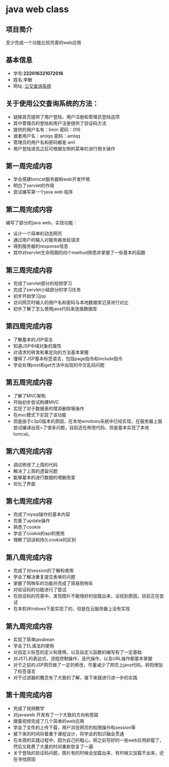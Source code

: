 #	  java web class

## 项目简介
至少完成一个功能比较完善的web应用


## 基本信息
- 学号:**222016321072016**
- 姓名:李敏
- 网址: [公交查询系统](http://120.78.138.231:8080/bus)

## 关于使用公交查询系统的方法：
- 链接首页提供了用户登陆，用户注册和管理员登陆选项
- 其中管理员的登陆和用户注册提供了验证码方法
- 提供的用户名有：limin 密码：016
- 或者用户名：amlqq 密码：amlqq
- 管理员的用户名和密码都是 aml
- 用户登陆进去之后可根据左侧的菜单栏进行相关操作


## 第一周完成内容
- 学会搭建tomcat服务器和web开发环境
- 明白了servlet的作用
- 尝试编写第一个java web 程序

## 第二周完成内容
编写了部分的java web，实现功能：
- 设计一个简单的动态网页
- 通过用户的输入对服务器发起请求
- 得到服务器的response信息
- 其中对servlet生命周期的四个method熟悉并掌握了一些基本的函数

## 第三周完成内容
- 完成了servlet部分的视频学习
- 完成了servlet小结部分的学习任务
- 初步开始学习jsp
- 访问网页时输入的用户名和密码与本地数据库记录进行对比
- 初步了解了怎么使用java代码来连接数据库

## 第四周完成内容
- 了解基本的JSP语法
- 知道JSP中域对象的属性
- 对请求的转发和重定向的方法基本掌握
- 懂得了JSP基本标签语言，包括page指令和include指令
- 学会处理post和get方法中出现的中文乱码问题

## 第五周完成内容
- 了解了MVC架构
- 开始初步尝试构建MVC
- 实现了对于数据表的增添删除等操作
- 在mvc模式下实现了该功能
- 但是由于c3p0版本的原因，在本地windows系统中已经实现，在服务器上面尝试编译出现>了很多问题，目前还在修改代码，但是基本实现了本地tomcat。

## 第六周完成内容
- 调试修改了上周的代码
- 解决了上周的遗留问题
- 能够基本的进行数据的增删改查
- 优化了界面

## 第七周完成内容
- 完成了mysql操作的基本内容
- 完善了update操作
- 熟悉了cookie
- 学会了cookie的api的使用
- 理解了回话和持久cookie的区别

## 第八周完成内容
- 完成了对session的了解和使用
- 学会了解决重复提交表单的问题
- 掌握了购物车的功能并完成了简易购物车 
- 对验证码的功能进行了尝试
- 在验证码的完善中，发现图片不能很好的加载出来，没找到原因，目前正在尝试
- 在本机Windows下是实现了的，但是在云服务器上没有实现

## 第九周完成内容
- 实现了简单javabean 
- 学会了EL语法的使用
- 对自定义标签的定义和使用，以及自定义函数的编写有了一定基础
- 对JSTL的表达式，流程控制操作，迭代操作，以及URL操作都基本掌握
- 对于之前的JSP网页做了一定的修改，尽量减少了网页上java代码，转而增加了标签语言
- 对于过滤器的概念有了大致的了解，接下来就进行进一步的实践

## 第十周完成内容
- 完成了视频教学
- 对javaweb 开发有了一个大致的方向和思路
- 跟着视频完成了几个简单的web应用
- 学会了文件的上传下载，用户浏览网页的权限操作和session等
- 接下来的时间将着重于课程设计，将学会的知识融会贯通
- 在本周的实践过程中，因为自己的粗心，把之前写好的一些web应用卸载了，然后又耗费了大量的时间重新恢复了一遍
- 关于登陆的验证码问题，图片有的时候会加载出来，有时候又加载不出来，还在寻找原因
